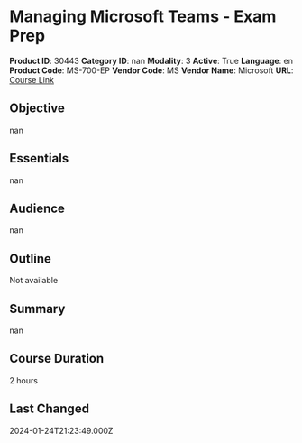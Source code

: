 # Managing Microsoft Teams - Exam Prep

**Product ID**: 30443
**Category ID**: nan
**Modality**: 3
**Active**: True
**Language**: en
**Product Code**: MS-700-EP
**Vendor Code**: MS
**Vendor Name**: Microsoft
**URL**: [Course Link](https://www.fastlaneus.com/course/microsoft-ms-700-ep)

## Objective
nan

## Essentials
nan

## Audience
nan

## Outline
Not available

## Summary
nan

## Course Duration
2 hours

## Last Changed
2024-01-24T21:23:49.000Z
